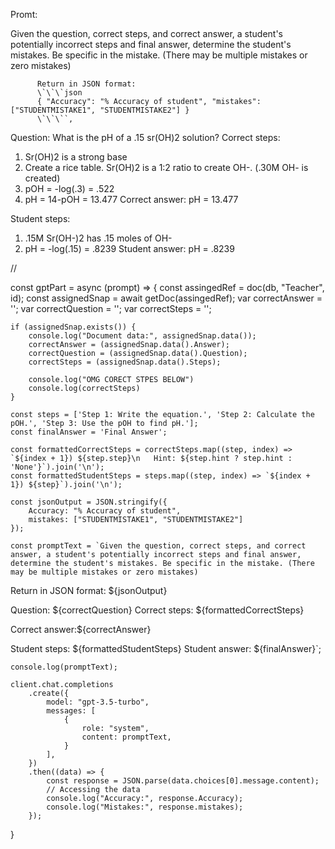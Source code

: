 Promt:

Given the question, correct steps, and correct answer, a student's potentially incorrect steps and final answer, determine the student's mistakes. Be specific in the mistake. (There may be multiple mistakes or zero mistakes)


          Return in JSON format:
          \`\`\`json
          { "Accuracy": "% Accuracy of student", "mistakes": ["STUDENTMISTAKE1", "STUDENTMISTAKE2"] }
          \`\`\``,

Question: What is the pH of a .15 sr(OH)2 solution?
Correct steps:
1) Sr(OH)2 is a strong base
2) Create a rice table. Sr(OH)2 is a 1:2 ratio to create OH-. (.30M OH- is created)
3) pOH = -log(.3) = .522
3) pH = 14-pOH = 13.477
Correct answer: pH = 13.477

Student steps:
1) .15M Sr(OH-)2 has .15 moles of OH-
2) pH = -log(.15) = .8239
Student answer: pH = .8239




//


const gptPart = async (prompt) => {
    const assingedRef = doc(db, "Teacher", id);
    const assignedSnap = await getDoc(assingedRef);
    var correctAnswer = '';
    var correctQuestion = '';
    var correctSteps = '';

    if (assignedSnap.exists()) {
        console.log("Document data:", assignedSnap.data());
        correctAnswer = (assignedSnap.data().Answer);
        correctQuestion = (assignedSnap.data().Question);
        correctSteps = (assignedSnap.data().Steps);

        console.log("OMG CORECT STPES BELOW")
        console.log(correctSteps)
    }

    const steps = ['Step 1: Write the equation.', 'Step 2: Calculate the pOH.', 'Step 3: Use the pOH to find pH.'];
    const finalAnswer = 'Final Answer';

    const formattedCorrectSteps = correctSteps.map((step, index) => `${index + 1}) ${step.step}\n   Hint: ${step.hint ? step.hint : 'None'}`).join('\n');
    const formattedStudentSteps = steps.map((step, index) => `${index + 1}) ${step}`).join('\n');

    const jsonOutput = JSON.stringify({
        Accuracy: "% Accuracy of student",
        mistakes: ["STUDENTMISTAKE1", "STUDENTMISTAKE2"]
    });

    const promptText = `Given the question, correct steps, and correct answer, a student's potentially incorrect steps and final answer, determine the student's mistakes. Be specific in the mistake. (There may be multiple mistakes or zero mistakes)

Return in JSON format:
${jsonOutput}

Question: ${correctQuestion}
Correct steps:
${formattedCorrectSteps}

Correct answer:${correctAnswer}

Student steps:
${formattedStudentSteps}
Student answer: ${finalAnswer}`;

    console.log(promptText);

    client.chat.completions
        .create({
            model: "gpt-3.5-turbo",
            messages: [
                {
                    role: "system",
                    content: promptText,
                }
            ],
        })
        .then((data) => {
            const response = JSON.parse(data.choices[0].message.content);
            // Accessing the data
            console.log("Accuracy:", response.Accuracy);
            console.log("Mistakes:", response.mistakes);
        });
}

